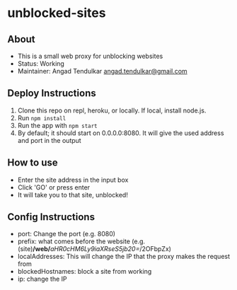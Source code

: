 # unblocked-sites

## About
* This is a small web proxy for unblocking websites
* Status: Working
* Maintainer: Angad Tendulkar angad.tendulkar@gmail.com

## Deploy Instructions
1. Clone this repo on repl, heroku, or locally. If local, install node.js.
1. Run `npm install`
1. Run the app with `npm start`
1. By default; it should start on 0.0.0.0:8080. It will give the used address and port in the output

## How to use
* Enter the site address in the input box
* Click 'GO' or press enter
* It will take you to that site, unblocked!

## Config Instructions
* port: Change the port (e.g. 8080)
* prefix: what comes before the website (e.g. (site)**/web/**_aHR0cHM6Ly9iaXRseS5jb20=_/2OFbpZx)
* localAddresses: This will change the IP that the proxy makes the request from
* blockedHostnames: block a site from working
* ip: change the IP